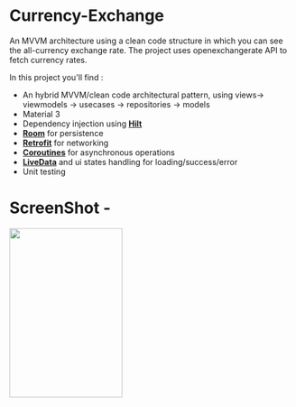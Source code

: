 # Currency-Exchange

An MVVM architecture using a clean code structure in which you can see the all-currency exchange rate.
The project uses openexchangerate API to fetch currency rates.

In this project you'll find :

* An hybrid MVVM/clean code architectural pattern, using views-> viewmodels -> usecases -> repositories -> models
* Material 3
* Dependency injection using **[Hilt](https://developer.android.com/training/dependency-injection/hilt-android)**
* **[Room](https://developer.android.com/training/data-storage/room)** for persistence
* **[Retrofit](https://square.github.io/retrofit/)** for networking
* **[Coroutines](https://kotlinlang.org/docs/coroutines-overview.html)** for asynchronous operations
* **[LiveData](https://developer.android.com/topic/libraries/architecture/livedata)** and ui states handling for loading/success/error
* Unit testing

# ScreenShot - 

<img width="200" height="300" src="Currency-Exchange/Screenshot_20230422_004523.png">

